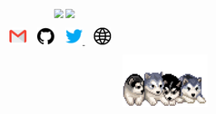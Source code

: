 <p align="center">
<img aligen="left" src="https://github-readme-stats.vercel.app/api?username=zhd173&show_icons=true&hide_border=true"/>
<img aligen="right" src="https://github-readme-stats.vercel.app/api/top-langs/?username=zhd173&layout=compact&hide_border=true"/>
</p>

<p align="center">
<a href="mailto:haidongdev@gmail.com"><img src="https://github.com/zhd173/zhd173/blob/master/assets/gmail.svg" width="30px" alt="mail"></a> &nbsp; &nbsp;
<a href="https://github.com/zhd173"><img src="https://github.com/zhd173/zhd173/blob/master/assets/github.svg" width="30px" alt="mail"></a> &nbsp; &nbsp;
<a href="https://twitter.com/zhd173"><img src="https://github.com/zhd173/zhd173/blob/master/assets/twitter.svg" width="30px" alt="Twitter">     </a> &nbsp; &nbsp;
<a href="https://zhd173.github.io"><img src="https://github.com/zhd173/zhd173/blob/master/assets/site.svg" width="30px" alt="site"></a> &nbsp; &nbsp;
</p>

<img align="right" alt="GIF" src="https://github.com/zhd173/zhd173/blob/master/assets/husky.gif?raw=1" width="150vw" />
